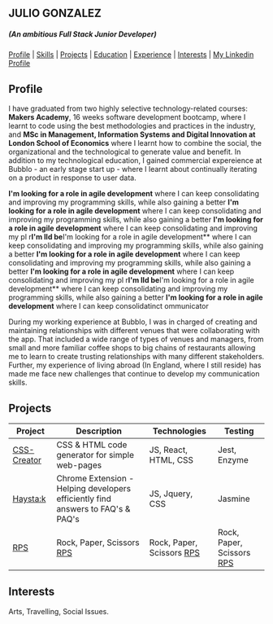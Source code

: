 ## JULIO GONZALEZ
##### (An ambitious Full Stack Junior Developer)


[Profile](#profile)   |   [Skills](#skills)   |   [Projects](#projects)   |   [Education](#education)   |   [Experience](#experience)   |   [Interests](#interests)   |   <a href=https://uk.linkedin.com/in/juliogteran>My Linkedin Profile</a>

## Profile

I have graduated from two highly selective technology-related courses: **Makers Academy**, 16 weeks software development bootcamp, where I learnt to code using the best methodologies and practices in the industry, and **MSc in Management, Information Systems and Digital Innovation at London School of Economics** where I learnt how to combine the social, the organizational and the technological to generate value and benefit. In addition to my technological education, I gained commercial expereience at Bubblo - an early stage start up - where I learnt about continually iterating on a product in response to user data.

**I'm looking for a role in agile development** where I can keep consolidating and improving my programming skills, while also gaining a better **I'm looking for a role in agile development** where I can keep consolidating and improving my programming skills, while also gaining a better **I'm looking for a role in agile development** where I can keep consolidating and improving my pl r**I'm lld be**I'm looking for a role in agile development** where I can keep consolidating and improving my programming skills, while also gaining a better **I'm looking for a role in agile development** where I can keep consolidating and improving my programming skills, while also gaining a better **I'm looking for a role in agile development** where I can keep consolidating and improving my pl r**I'm lld be**I'm looking for a role in agile development** where I can keep consolidating and improving my programming skills, while also gaining a better **I'm looking for a role in agile development** where I can keep consolidatinct ommunicator

During my working experience at Bubblo, I was in charged of creating and maintaining relationships with different venues that were collaborating with the app. That included a wide range of types of venues and managers, from small and more familiar coffee shops to big chains of restaurants allowing me to learn to create trusting relationships with many different stakeholders. Further, my experience of living abroad (In England, where I still reside) has made me face new challenges that continue to develop my communication skills.

## Projects

 Project | Description | Technologies | Testing
------------- | ----------- | ------------ | -------
[CSS-Creator](https://github.com/Juli0GT/CSS-creator) | CSS & HTML code generator for simple web-pages | JS, React, HTML, CSS | Jest, Enzyme |
[Haysta:k](https://github.com/Juli0GT/haystak) | Chrome Extension - Helping developers efficiently find answers to FAQ's & PAQ's | JS, Jquery, CSS | Jasmine |
[RPS](https://github.com/Juli0GT/rps-challenge) | Rock, Paper, Scissors [RPS](https://github.com/Juli0GT/rps-challenge) | Rock, Paper, Scissors [RPS](https://github.com/Juli0GT/rps-challenge) | Rock, Paper, Scissors [RPS](https://github.com/Juli0GT/rps-challenge) | Rock, Paper, Scissors [RPS](https://github.com/Juli0GT/rps-challenge) | Rock, Paper, Scissors [RPS](https://github.com/Juli0GT/rps-challenge) | Rock, Paper, Scissors [RPS](https://github.com/Juli0GT/rps-challenge) | Rock, Paper, Scissors [RPS](https://github.com/Juli0GT/rps-challenge) | Rock, Paper, Scissors [RPS](https://github.com/Juli- 10% Acceptance[RPS](https://github.com/Juli0GT/rps-challengemb[RPS](https://github.com/Juli0GT/rps-challenge) | Ror[RPS](https://github.com/Juli0GT/rps-challenge) | Rock, Paper, Scissors [RPS](https://github.com/Juli0GT/rps-challenge) | Rock, Paper, Scissoio[RPS](https://github.com/Juli0GT/rps-challenge) | Rock, Paper, Scissors [RPS](https://github.com/Juli0GT/rps-challenge) | Rock, Paper, Scissors [RPS](hal transultilingual         dictionary development.

## Interests
Arts, Travelling, Social Issues.

